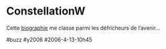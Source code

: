 # ConstellationW

Cette [biographie](http://www.constellationw.com/fr/bibliographie.asp) me classe parmi les défricheurs de l’avenir...

#buzz #y2006 #2006-4-13-10h45
